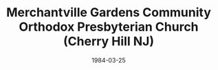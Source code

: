 ---
date: &id001 1984-03-25
end_date: null
location:
  address: null
  city: Cherry Hill
  state: NJ
minister:
- end: 1985-01-01
  name: James Reber
  start: 1984-01-01
  type: Pastor
- end: 2001-01-01
  name: Peter J. Puliatti
  start: 1986-01-01
  type: Minister
- end: 2005-01-01
  name: Jeffrey Fartro
  start: 2002-01-01
  type: Minister
- end: 2014-03-23
  name: Neil J. Lodge
  start: 2006-01-01
  type: Minister
ministers:
- James Reber
- Peter J. Puliatti
- Jeffrey Fartro
- Neil J. Lodge
name: Merchantville Gardens Community Orthodox Presbyterian Church
names:
- end: 2014-03-23
  name: Merchantville Gardens Community Orthodox Presbyterian Church
  start: 1984-03-25
- end: 2014-03-23
  name: Cherry Hill Orthodox Presbyterian Church
  start: 1990-01-01
origination_date: *id001
raw_data: "NEW JERSEY Cherry Hill\nMerchantville Gardens Community Orthodox Presbyterian\
  \ Church (March 25, 1984\u2013March 23, 2014)\n(from 1990 to 2014, Cherry Hill Orthodox\
  \ Presbyterian Church)\nPastors: James Reber, 1984\u201385\nPeter J. Puliatti, 1986\u2013\
  2001\nJeffrey Fartro, 2002\u20135\nNeil J. Lodge, 2006\u201314"
received_from: null
states:
- NJ
status:
  active: false
  end_date: 2014-03-23
  reason: null
  received_from: null
  withdrawal_to: null
title: Merchantville Gardens Community Orthodox Presbyterian Church (Cherry Hill NJ)
year_established:
- 1984

---